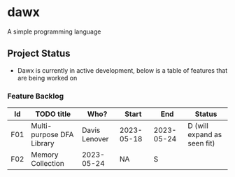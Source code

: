 # dawx
A simple programming language

## Project Status
- Dawx is currently in active development, below is a table of features that are being worked on

### Feature Backlog

| Id  | TODO title                                          | Who?               | Start      | End        | Status                                                              |
|:---:|-----------------------------------------------------|--------------------|------------|------------|---------------------------------------------------------------------|
| F01 | Multi-purpose DFA Library | Davis Lenover      | 2023-05-18 | 2023-05-24 | D (will expand as seen fit)                                                                   |
| F02 | Memory Collection      | 2023-05-24 | NA | S                                                                   |


